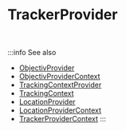 # TrackerProvider


<br />

:::info See also
- [ObjectivProvider](/tracking/react-native/api-reference/common/providers/ObjectivProvider.md)
- [ObjectivProviderContext](/tracking/react-native/api-reference/common/providers/ObjectivProviderContext.md)
- [TrackingContextProvider](/tracking/react-native/api-reference/common/providers/TrackingContextProvider.md)
- [TrackingContext](/tracking/react-native/api-reference/common/providers/TrackingContext.md)
- [LocationProvider](/tracking/react-native/api-reference/common/providers/LocationProvider.md)
- [LocationProviderContext](/tracking/react-native/api-reference/common/providers/LocationProviderContext.md)
- [TrackerProviderContext](/tracking/react-native/api-reference/common/providers/TrackerProviderContext.md)
:::
